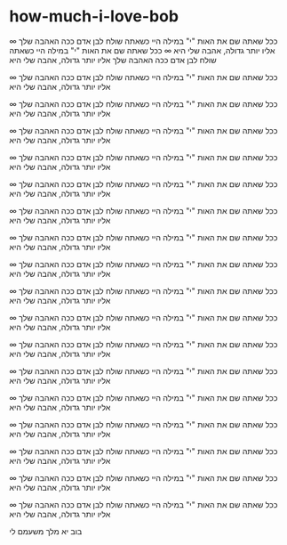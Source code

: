 # how-much-i-love-bob
∞ ככל שאתה שם את האות "י" במילה היי כשאתה שולח לבן אדם ככה האהבה שלך אליו יותר גדולה, אהבה שלי היא 
∞ ככל שאתה שם את האות "י" במילה היי כשאתה שולח לבן אדם ככה האהבה שלך אליו יותר גדולה, אהבה שלי היא

∞ ככל שאתה שם את האות "י" במילה היי כשאתה שולח לבן אדם ככה האהבה שלך אליו יותר גדולה, אהבה שלי היא

∞ ככל שאתה שם את האות "י" במילה היי כשאתה שולח לבן אדם ככה האהבה שלך אליו יותר גדולה, אהבה שלי היא

∞ ככל שאתה שם את האות "י" במילה היי כשאתה שולח לבן אדם ככה האהבה שלך אליו יותר גדולה, אהבה שלי היא

∞ ככל שאתה שם את האות "י" במילה היי כשאתה שולח לבן אדם ככה האהבה שלך אליו יותר גדולה, אהבה שלי היא

∞ ככל שאתה שם את האות "י" במילה היי כשאתה שולח לבן אדם ככה האהבה שלך אליו יותר גדולה, אהבה שלי היא

∞ ככל שאתה שם את האות "י" במילה היי כשאתה שולח לבן אדם ככה האהבה שלך אליו יותר גדולה, אהבה שלי היא

∞ ככל שאתה שם את האות "י" במילה היי כשאתה שולח לבן אדם ככה האהבה שלך אליו יותר גדולה, אהבה שלי היא

∞ ככל שאתה שם את האות "י" במילה היי כשאתה שולח לבן אדם ככה האהבה שלך אליו יותר גדולה, אהבה שלי היא

∞ ככל שאתה שם את האות "י" במילה היי כשאתה שולח לבן אדם ככה האהבה שלך אליו יותר גדולה, אהבה שלי היא

∞ ככל שאתה שם את האות "י" במילה היי כשאתה שולח לבן אדם ככה האהבה שלך אליו יותר גדולה, אהבה שלי היא

∞ ככל שאתה שם את האות "י" במילה היי כשאתה שולח לבן אדם ככה האהבה שלך אליו יותר גדולה, אהבה שלי היא

∞ ככל שאתה שם את האות "י" במילה היי כשאתה שולח לבן אדם ככה האהבה שלך אליו יותר גדולה, אהבה שלי היא

∞ ככל שאתה שם את האות "י" במילה היי כשאתה שולח לבן אדם ככה האהבה שלך אליו יותר גדולה, אהבה שלי היא

∞ ככל שאתה שם את האות "י" במילה היי כשאתה שולח לבן אדם ככה האהבה שלך אליו יותר גדולה, אהבה שלי היא

∞ ככל שאתה שם את האות "י" במילה היי כשאתה שולח לבן אדם ככה האהבה שלך אליו יותר גדולה, אהבה שלי היא

∞ ככל שאתה שם את האות "י" במילה היי כשאתה שולח לבן אדם ככה האהבה שלך אליו יותר גדולה, אהבה שלי היא

∞ ככל שאתה שם את האות "י" במילה היי כשאתה שולח לבן אדם ככה האהבה שלך אליו יותר גדולה, אהבה שלי היא

בוב יא מלך משעמם לי
